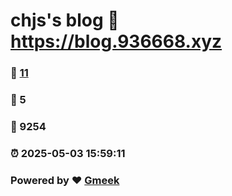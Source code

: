 # chjs's blog :link: https://blog.936668.xyz 
### :page_facing_up: [11](https://blog.936668.xyz/tag.html) 
### :speech_balloon: 5 
### :hibiscus: 9254 
### :alarm_clock: 2025-05-03 15:59:11 
### Powered by :heart: [Gmeek](https://github.com/Meekdai/Gmeek)
